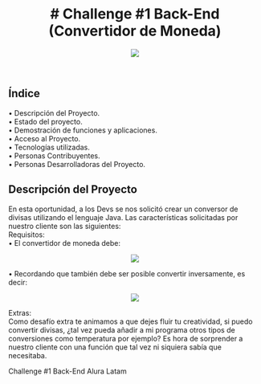 <h1 align="center"># Challenge #1 Back-End (Convertidor de Moneda)</h1>
<p align = "center">
<img src="https://github.com/Bmunoz08/Challenges/assets/132781834/c1f03e2c-f0ad-4646-85ad-ce0b78279ed9">
</p>
<br>
<h2 align = "left">Índice</h2>
<p align = "left">
  • Descripción del Proyecto.<br>
  • Estado del proyecto.<br>
  • Demostración de funciones y aplicaciones.<br>
  • Acceso al Proyecto.<br>
  • Tecnologías utilizadas.<br>
  • Personas Contribuyentes.<br>
  • Personas Desarrolladoras del Proyecto.<br>
</p>
<h2 align = "left">Descripción del Proyecto</h2>
<p align = "left">
  
  En esta oportunidad, a los Devs se nos solicitó crear un conversor de divisas utilizando el lenguaje Java. Las características solicitadas por nuestro cliente son las siguientes:<br>
  Requisitos:<br>
  • El convertidor de moneda debe: <br>
  <p align="center">
  <img src="https://github.com/Bmunoz08/Challenges/assets/132781834/bef4028f-0d93-4a13-818b-c3ecb2938952">
  </p>
  • Recordando que también debe ser posible convertir inversamente, es decir: <br>
  <p align = "center">
    <img src="https://github.com/Bmunoz08/Challenges/assets/132781834/734e9be0-ac40-4ee9-8135-be11e49fc122">
  </p>
  Extras:<br>
  Como desafío extra te animamos a que dejes fluir tu creatividad, si puedo convertir divisas, ¿tal vez pueda añadir a mi programa otros tipos de conversiones como temperatura por ejemplo?
  Es hora de sorprender a nuestro cliente con una función que tal vez ni siquiera sabía que necesitaba.
</p>

Challenge #1 Back-End Alura Latam

